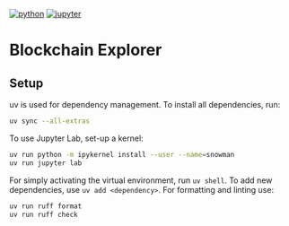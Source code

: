 [![python](https://img.shields.io/badge/Python-3.11-3776AB.svg?style=flat&logo=python&logoColor=white)](https://www.python.org)
[![jupyter](https://img.shields.io/badge/Jupyter-Lab-F37626.svg?style=flat&logo=Jupyter)](https://jupyterlab.readthedocs.io/en/stable) 


# Blockchain Explorer


## Setup

uv is used for dependency management. To install all dependencies, run:
```bash
uv sync --all-extras
```
To use Jupyter Lab, set-up a kernel:
```bash
uv run python -m ipykernel install --user --name=snowman
uv run jupyter lab
```
For simply activating the virtual environment, run `uv shell`. To add new dependencies, use `uv add <dependency>`.
For formatting and linting use:
```bash
uv run ruff format
uv run ruff check
```
